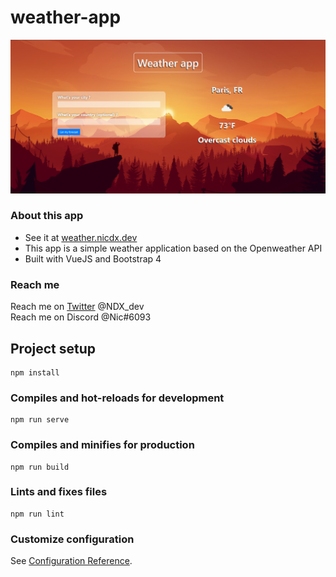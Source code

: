 # weather-app

![image](https://github.com/NicolasD09/vue-weather-app/blob/master/screenshot.PNG)

### About this app
* See it at [weather.nicdx.dev](weather.nicdx.dev)
* This app is a simple weather application based on the Openweather API
* Built with VueJS and Bootstrap 4

### Reach me
Reach me on [Twitter](https://twitter.com/NDX_dev) @NDX_dev  
Reach me on Discord @Nic#6093 

## Project setup
```
npm install
```

### Compiles and hot-reloads for development
```
npm run serve
```

### Compiles and minifies for production
```
npm run build
```

### Lints and fixes files
```
npm run lint
```

### Customize configuration
See [Configuration Reference](https://cli.vuejs.org/config/).


